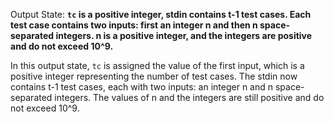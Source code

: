 Output State: **`tc` is a positive integer, stdin contains t-1 test cases. Each test case contains two inputs: first an integer n and then n space-separated integers. n is a positive integer, and the integers are positive and do not exceed 10^9.**

In this output state, `tc` is assigned the value of the first input, which is a positive integer representing the number of test cases. The stdin now contains t-1 test cases, each with two inputs: an integer n and n space-separated integers. The values of n and the integers are still positive and do not exceed 10^9.
